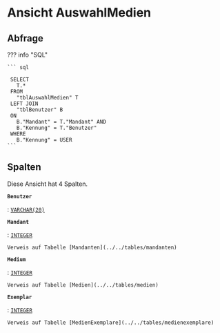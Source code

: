 # Ansicht **AuswahlMedien**

## Abfrage

??? info "SQL"

    ``` sql
    
     SELECT                                                               
       T.*                                                                   
     FROM                                                                    
       "tblAuswahlMedien" T                                                  
     LEFT JOIN                                                               
       "tblBenutzer" B                                                       
     ON                                                                      
       B."Mandant" = T."Mandant" AND                                         
       B."Kennung" = T."Benutzer"                                            
     WHERE                                                                   
       B."Kennung" = USER
    ```

## Spalten

Diese Ansicht hat 4 Spalten.

**`Benutzer`**

:   [`VARCHAR(20)`](https://firebirdsql.org/file/documentation/html/en/refdocs/fblangref40/firebird-40-language-reference.html#fblangref40-datatypes-chartypes)

**`Mandant`**

:   [`INTEGER`](https://firebirdsql.org/file/documentation/html/en/refdocs/fblangref40/firebird-40-language-reference.html#fblangref40-datatypes-inttypes)

    Verweis auf Tabelle [Mandanten](../../tables/mandanten)

**`Medium`**

:   [`INTEGER`](https://firebirdsql.org/file/documentation/html/en/refdocs/fblangref40/firebird-40-language-reference.html#fblangref40-datatypes-inttypes)

    Verweis auf Tabelle [Medien](../../tables/medien)

**`Exemplar`**

:   [`INTEGER`](https://firebirdsql.org/file/documentation/html/en/refdocs/fblangref40/firebird-40-language-reference.html#fblangref40-datatypes-inttypes)

    Verweis auf Tabelle [MedienExemplare](../../tables/medienexemplare)
